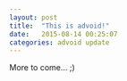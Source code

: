 ```yaml
---
layout: post
title:  "This is advoid!"
date:   2015-08-14 00:25:07
categories: advoid update
---
```


More to come... ;)
